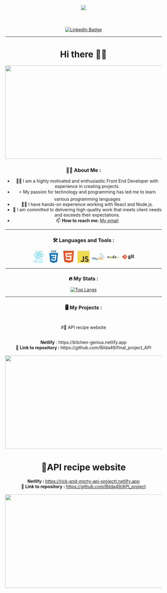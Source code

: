 <div id="header" align="center">
  <img src="https://media4.giphy.com/media/VTtANKl0beDFQRLDTh/giphy.gif?cid=ecf05e47lf2jz77piktqzo2pa3rh5mbeyaig0ondpkvumt52&rid=giphy.gif&ct=g" width="300"/>
 <div>
<div id="badges">
  <br>
  <a href="https://www.linkedin.com/in/pavlo-matiushenko-630275244/">
    <img src="https://komarev.com/ghpvc/?username=Bilda49" alt=""/>
    <br>
    <br>
    <img src="https://img.shields.io/badge/LinkedIn-blue?style=for-the-badge&logo=linkedin&logoColor=white" alt="LinkedIn Badge"/>
  </a>
</div> 
   
--- 
   
# Hi there 🙋‍♂️
   
<div id="about_me" align="center">
 <img src="https://media.giphy.com/media/dWesBcTLavkZuG35MI/giphy.gif" width="600" height="300"/>

### :man_technologist: About Me :
- 💁‍♂️ I am a highly motivated and enthusiastic Front End Developer with experience in creating projects. 
- ⭐ My passion for technology and programming has led me to learn various programming languages 
- 👨‍💻 I have hands-on experience working with React and Node.js. 
- 🤵‍ I am committed to delivering high-quality work that meets client needs and exceeds their expectations.
- 📫 <strong>How to reach me: </strong> <a href="mailto:pavlomatiushenko@gmail.com">My email</a>
</div>
   
---

### :hammer_and_wrench: Languages and Tools : 
<div>
  <img src="https://github.com/devicons/devicon/blob/master/icons/react/react-original-wordmark.svg" title="React" alt="React" width="40" height="40"/>&nbsp;
  <img src="https://github.com/devicons/devicon/blob/master/icons/css3/css3-plain-wordmark.svg"  title="CSS3" alt="CSS" width="40" height="40"/>&nbsp;
  <img src="https://github.com/devicons/devicon/blob/master/icons/html5/html5-original.svg" title="HTML5" alt="HTML" width="40" height="40"/>&nbsp;
  <img src="https://github.com/devicons/devicon/blob/master/icons/javascript/javascript-original.svg" title="JavaScript" alt="JavaScript" width="40" height="40"/>&nbsp;
  <img src="https://github.com/devicons/devicon/blob/master/icons/mysql/mysql-original-wordmark.svg" title="MySQL"  alt="MySQL" width="40" height="40"/>&nbsp;
  <img src="https://github.com/devicons/devicon/blob/master/icons/nodejs/nodejs-original-wordmark.svg" title="NodeJS" alt="NodeJS" width="40" height="40"/>&nbsp;
  <img src="https://github.com/devicons/devicon/blob/master/icons/git/git-original-wordmark.svg" title="Git" **alt="Git" width="40" height="40"/>
</div>
   
---
  
### :fire: My Stats :
   
[![Top Langs](https://github-readme-stats.vercel.app/api/top-langs/?username=Bilda49&layout=compact&theme=vision-friendly-dark)](https://github.com/anuraghazra/github-readme-stats)

---   
   
### 🖥️ My Projects :
   
#
   

#🥧  API recipe website 
   
   <br>
   <strong>Netlify</strong> : https://kitchen-genius.netlify.app
   <br>
🔗  <strong> Link to repository : </strong> https://github.com/Bilda49/final_project_API
<br>
<br>
<img src="https://media0.giphy.com/media/v1.Y2lkPTc5MGI3NjExMjM2YzVhN2YzMDY5NzUxZWIwZTI0MTRhZjJkODdhODA5ZWNkMmRmYyZjdD1n/GfscHKhYnYB0GZeo5k/giphy.gif" width="600" height="300"/>

# 🥧API recipe website
   
 <strong>Netlify : </strong> https://rick-and-morty-api-projectt.netlify.app
   <br>
🔗  <strong> Link to repository : </strong> https://github.com/Bilda49/API_project
<br>
<br>
<img src="https://media1.giphy.com/media/v1.Y2lkPTc5MGI3NjExNWIzMTY0ZDA1NzdhNGZkMDU3ODU1MDE3YmM4MGRlNDA0ZGU4ZjQxNiZjdD1n/IcpZvC6uZ2H8nN39m4/giphy.gif" width="600" height="300"/>
